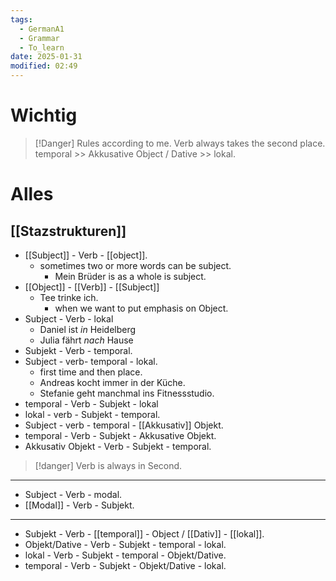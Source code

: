 ```yaml
---
tags:
  - GermanA1
  - Grammar
  - To_learn
date: 2025-01-31
modified: 02:49
---
```

# Wichtig
>[!Danger] Rules according to me.
> Verb always takes the second place.
> temporal >> Akkusative Object / Dative >> lokal.
# Alles
## [[Stazstrukturen]]
- [[Subject]] - Verb - [[object]].
	- sometimes two or more words can be subject.
		- Mein Brüder is as a whole is subject.
- [[Object]] - [[Verb]] - [[Subject]]
	- Tee trinke ich.
		- when we want to put emphasis on Object.
- Subject - Verb - lokal
	- Daniel ist _in_ Heidelberg
	- Julia fährt _nach_ Hause
- Subjekt - Verb - temporal.
- Subject - verb- temporal - lokal.
	- first time and then place.
	- Andreas kocht immer in der Küche.
	- Stefanie geht manchmal ins Fitnessstudio.
- temporal - Verb - Subjekt - lokal
- lokal - verb - Subjekt - temporal.
- Subject - verb - temporal - [[Akkusativ]] Objekt.
- temporal - Verb - Subjekt - Akkusative Objekt.
- Akkusativ Objekt - Verb - Subjekt - temporal.
> [!danger]  Verb is always in Second.

----
- Subject - Verb - modal.
- [[Modal]] - Verb - Subjekt.
---
- Subjekt - Verb - [[temporal]] - Object / [[Dativ]] - [[lokal]].
- Objekt/Dative - Verb - Subjekt - temporal - lokal.
- lokal - Verb - Subjekt - temporal - Objekt/Dative.
- temporal - Verb - Subjekt - Objekt/Dative - lokal.

